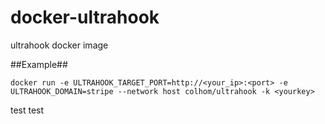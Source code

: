 # docker-ultrahook
ultrahook docker image

##Example##

    docker run -e ULTRAHOOK_TARGET_PORT=http://<your_ip>:<port> -e ULTRAHOOK_DOMAIN=stripe --network host colhom/ultrahook -k <yourkey>

test
test
